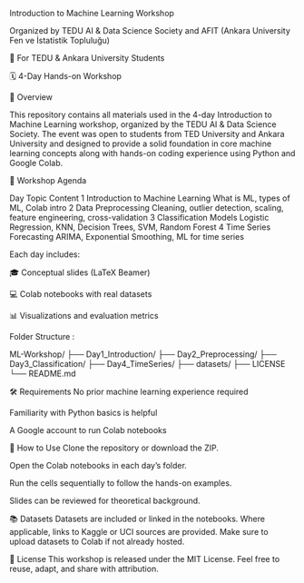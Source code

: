 Introduction to Machine Learning Workshop

Organized by TEDU AI & Data Science Society and AFIT (Ankara University Fen ve İstatistik Topluluğu)

📍 For TEDU & Ankara University Students

🗓️ 4-Day Hands-on Workshop

🧠 Overview

This repository contains all materials used in the 4-day Introduction to Machine Learning workshop, organized by the TEDU AI & Data Science Society. The event was open to students from TED University and Ankara University and designed to provide a solid foundation in core machine learning concepts along with hands-on coding experience using Python and Google Colab.

📅 Workshop Agenda

Day	Topic	Content
1	Introduction to Machine Learning	What is ML, types of ML, Colab intro
2	Data Preprocessing	Cleaning, outlier detection, scaling, feature engineering, cross-validation
3	Classification Models	Logistic Regression, KNN, Decision Trees, SVM, Random Forest
4	Time Series Forecasting	ARIMA, Exponential Smoothing, ML for time series

Each day includes:

🎓 Conceptual slides (LaTeX Beamer)

💻 Colab notebooks with real datasets

📊 Visualizations and evaluation metrics


Folder Structure : 

ML-Workshop/
├── Day1_Introduction/
├── Day2_Preprocessing/
├── Day3_Classification/
├── Day4_TimeSeries/
├── datasets/
├── LICENSE
└── README.md

🛠️ Requirements
No prior machine learning experience required

Familiarity with Python basics is helpful

A Google account to run Colab notebooks

🚀 How to Use
Clone the repository or download the ZIP.

Open the Colab notebooks in each day’s folder.

Run the cells sequentially to follow the hands-on examples.

Slides can be reviewed for theoretical background.

📚 Datasets
Datasets are included or linked in the notebooks. Where applicable, links to Kaggle or UCI sources are provided. Make sure to upload datasets to Colab if not already hosted.

📄 License
This workshop is released under the MIT License. Feel free to reuse, adapt, and share with attribution.

